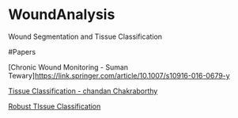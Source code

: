 # WoundAnalysis
Wound Segmentation and Tissue Classification


#Papers 

[Chronic Wound Monitoring - Suman Tewary]https://link.springer.com/article/10.1007/s10916-016-0679-y

[Tissue Classification - chandan Chakraborthy](https://www.hindawi.com/journals/bmri/2014/851582/abs/)

[Robust TIssue Classification](https://hal.archives-ouvertes.fr/hal-00648504/document)


